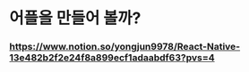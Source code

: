# 어플을 만들어 볼까?

### https://www.notion.so/yongjun9978/React-Native-13e482b2f2e24f8a899ecf1adaabdf63?pvs=4
